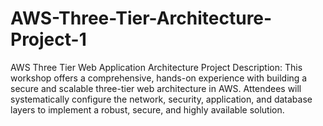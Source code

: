 # AWS-Three-Tier-Architecture-Project-1
AWS Three Tier Web Application Architecture Project
Description:
This workshop offers a comprehensive, hands-on experience with building a secure and scalable three-tier web architecture in AWS. Attendees will systematically configure the network, security, application, and database layers to implement a robust, secure, and highly available solution.
